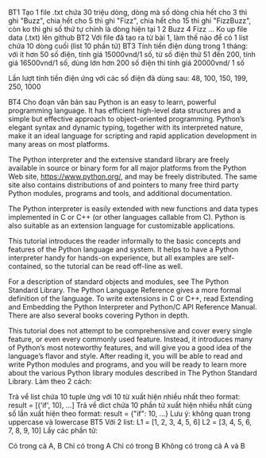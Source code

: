 
BT1
Tạo 1 file .txt chứa 30 triệu dòng, dòng mà số dòng chia hết cho 3 thì ghi "Buzz", chia hết cho 5 thì ghi "Fizz", chia hết cho 15 thì ghi "FizzBuzz", còn ko thì ghi số thứ tự chính là dòng hiện tại
1
2
Buzz
4
Fizz
...
Ko up file data (.txt) lên github
BT2
Với file đã tạo ra từ bài 1, làm thế nào để có 1 list chứa 10 dòng cuối (list 10 phần tử)
BT3
Tính tiền điện dùng trong 1 tháng: với ít hơn 50 số điện, tính giá 15000vnd/1 số, từ số điện thứ 51 đến 200, tính giá 16500vnd/1 số, dùng lớn hơn 200 số điện thì tính giá 20000vnd/ 1 số

Lần lượt tính tiền điện ứng với các số điện đã dùng sau: 48, 100, 150, 199, 250, 1000

BT4
Cho đoạn văn bản sau
Python is an easy to learn, powerful programming language. It has efficient high-level data structures and a simple but effective approach to object-oriented programming. Python’s elegant syntax and dynamic typing, together with its interpreted nature, make it an ideal language for scripting and rapid application development in many areas on most platforms.

The Python interpreter and the extensive standard library are freely available in source or binary form for all major platforms from the Python Web site, https://www.python.org/, and may be freely distributed. The same site also contains distributions of and pointers to many free third party Python modules, programs and tools, and additional documentation.

The Python interpreter is easily extended with new functions and data types implemented in C or C++ (or other languages callable from C). Python is also suitable as an extension language for customizable applications.

This tutorial introduces the reader informally to the basic concepts and features of the Python language and system. It helps to have a Python interpreter handy for hands-on experience, but all examples are self-contained, so the tutorial can be read off-line as well.

For a description of standard objects and modules, see The Python Standard Library. The Python Language Reference gives a more formal definition of the language. To write extensions in C or C++, read Extending and Embedding the Python Interpreter and Python/C API Reference Manual. There are also several books covering Python in depth.

This tutorial does not attempt to be comprehensive and cover every single feature, or even every commonly used feature. Instead, it introduces many of Python’s most noteworthy features, and will give you a good idea of the language’s flavor and style. After reading it, you will be able to read and write Python modules and programs, and you will be ready to learn more about the various Python library modules described in The Python Standard Library.
Làm theo 2 cách:

Trả vể list chứa 10 tuple ứng với 10 từ xuất hiện nhiều nhất theo format:
result = [('if', 10), ...]
Trả về dict chứa 10 phần tử xuất hiện nhiều nhất cùng số lần xuất hiện theo format:
result = {"if": 10, ...}
Lưu ý: không quan trọng uppercase và lowercase
BT5
Với 2 list:
L1 = [1, 2, 3, 4, 5, 6]
L2 = [3, 4, 5, 6, 7, 8, 9, 10]
Lấy các phần tử:

Có trong cả A, B
Chỉ có trong A
Chỉ có trong B
Không có trong cả A và B
